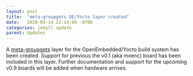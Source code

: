 ```yaml
---
layout: post
title:  "meta-groupgets OE/Yocto layer created"
date:   2020-04-14 22:14:00 -0700
categories: jekyll update
parent: Updates
---
```

A [meta-groupgets][mg-gh] layer for the OpenEmbedded/Yocto build system has been created. Support for previous the v0.1
(aka mxenc) board has been included in this layer. Further documentation and support for the upcoming v0.9 boards will be
added when hardware arrives.

[mg-gh]: https://github.com/groupgets/meta-groupgets
